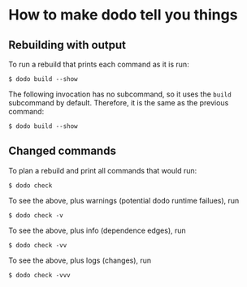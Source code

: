 # How to make dodo tell you things

## Rebuilding with output

To run a rebuild that prints each command as it is run:

```
$ dodo build --show
```

The following invocation has no subcommand, so it uses the `build` subcommand by default. Therefore, it is the same as the previous command:

```
$ dodo build --show
```

## Changed commands

To plan a rebuild and print all commands that would run:

```
$ dodo check
```

To see the above, plus warnings (potential dodo runtime failues), run

```
$ dodo check -v
```

To see the above, plus info (dependence edges), run

```
$ dodo check -vv
```

To see the above, plus logs (changes), run

```
$ dodo check -vvv
```
